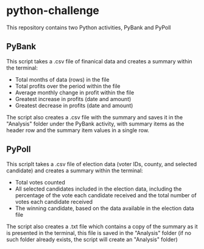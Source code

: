 <h1>python-challenge</h1>
This repository contains two Python activities, PyBank and PyPoll

<h2>PyBank</h2>
This script takes a .csv file of finanical data and creates a summary within the terminal:
<ul>
    <li>Total months of data (rows) in the file</li>
    <li>Total profits over the period within the file</li>
    <li>Average monthly change in profit within the file</li>
    <li>Greatest increase in profits (date and amount)</li>
<li>Greatest decrease in profits (date and amount)</li>
</ul>
The script also creates a .csv file with the summary and saves it in the "Analysis" folder under the PyBank activity, with summary items as the header row and the summary item values in a single row.

<h2>PyPoll</h2>
This scriplt takes a .csv file of election data (voter IDs, county, and selected candidate) and creates a summary within the terminal:
<ul>
    <li>Total votes counted</li>
    <li>All selected candidates included in the election data, including the percentage of the vote each candidate received and the total number of votes each candidate received</li>
    <li>The winning candidate, based on the data available in the election data file</li>
</ul>
The script also creates a .txt file which contains a copy of the summary as it is presented in the terminal, this file is saved in the "Analysis" folder (if no such folder already exists, the script will create an "Analysis" folder)